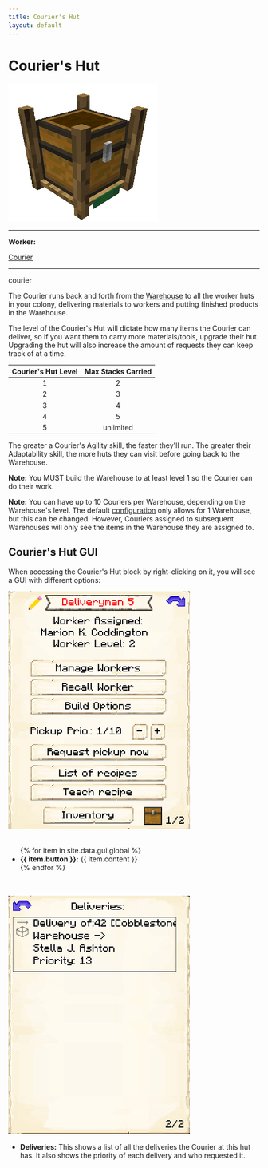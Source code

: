 ```yaml
---
title: Courier's Hut
layout: default
---
```

# Courier's Hut

<div class="infobox box text-center">
    <img src="../../assets/images/buildings/courier.png" alt="Courier's Hut" />
    <hr />
    <div class="row section-text text-left">
        <div class="col">
        <p><strong>Worker:</strong></p>
        </div>
        <div class="col">
        <p><a href="../workers/courier">Courier</a></p>
        </div>
    </div>
    <hr />
    <recipe>courier</recipe>
</div>

The Courier runs back and forth from the [Warehouse](../../source/buildings/warehouse) to all the worker huts in your colony, delivering materials to workers and putting finished products in the Warehouse.

The level of the Courier's Hut will dictate how many items the Courier can deliver, so if you want them to carry more materials/tools, upgrade their hut. Upgrading the hut will also increase the amount of requests they can keep track of at a time.

| Courier's Hut Level | Max Stacks Carried |
| :-----------------: | :----------------: |
| 1                   | 2                  |
| 2                   | 3                  |
| 3                   | 4                  |
| 4                   | 5                  |
| 5                   | unlimited          |


The greater a Courier's Agility skill, the faster they'll run. The greater their Adaptability skill, the more huts they can visit before going back to the Warehouse.

**Note:** You MUST build the Warehouse to at least level 1 so the Courier can do their work.

**Note:** You can have up to 10 Couriers per Warehouse, depending on the Warehouse's level. The default [configuration](../../source/misc/configfile) only allows for 1 Warehouse, but this can be changed. However, Couriers assigned to subsequent Warehouses will only see the items in the Warehouse they are assigned to.

## Courier's Hut GUI

When accessing the Courier's Hut block by right-clicking on it, you will see a GUI with different options:

<div class="row">
  <div class="col-sm-12 col-md">
    <img src="../../assets/images/gui/couriergui1.png" class="img-fluid mx-auto" alt="Courier's Hut GUI">
  </div>
  <div class="col-sm-12 col-md">
    <br>
    <ul>
      {% for item in site.data.gui.global %}
        <li><strong>{{ item.button }}:</strong> {{ item.content }}</li>
      {% endfor %}
    </ul>
  </div>
</div>
<br>
<br>

<div class="row">
  <div class="col-sm-12 col-md">
    <img src="../../assets/images/gui/couriergui2.png" class="img-fluid mx-auto" alt="Deliveries">
  </div>
  <div class="col-sm-12 col-md">
    <ul>
      <li><strong>Deliveries:</strong> This shows a list of all the deliveries the Courier at this hut has. It also shows the priority of each delivery and who requested it.</li><br>
    </ul>
  </div>
</div>
<br>
